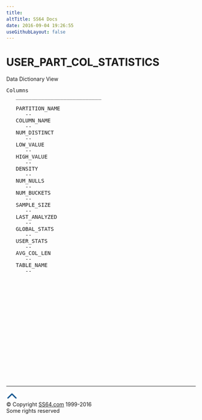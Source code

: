 ```yaml
---
title:
altTitle: SS64 Docs
date: 2016-09-04 19:26:55
useGithubLayout: false
---
```

<!-- #BeginLibraryItem "/Library/head_orad.lbi" --><!-- #EndLibraryItem --><h1>USER_PART_COL_STATISTICS </h1><p> Data Dictionary View </p> 
 
<pre>Columns
   ___________________________
 
   PARTITION_NAME
      --
   COLUMN_NAME
      --
   NUM_DISTINCT
      --
   LOW_VALUE
      --
   HIGH_VALUE
      --
   DENSITY
      --
   NUM_NULLS
      --
   NUM_BUCKETS
      --
   SAMPLE_SIZE
      --
   LAST_ANALYZED
      --
   GLOBAL_STATS
      --
   USER_STATS
      --
   AVG_COL_LEN
      --
   TABLE_NAME
      --

</pre><!-- #BeginLibraryItem "/Library/foot_orad.lbi" --><p>
<!-- oracle-footer -->
<ins class="adsbygoogle" style="display:inline-block;width:300px;height:250px" data-ad-client="ca-pub-6140977852749469" data-ad-slot="4275490898"></ins>
<script>
(adsbygoogle = window.adsbygoogle || []).push({});
</script></p>
<hr>
<div id="bl" class="footer"><a href="USER_PART_COL_STATISTICS.html#"><img src="../images/top.png" width="30" height="22" alt="Back to the Top"></a></div>
<div id="br" class="footer, tagline">© Copyright <a href="http://ss64.com/">SS64.com</a> 1999-2016<br>
Some rights reserved</div>
<!-- #EndLibraryItem -->

